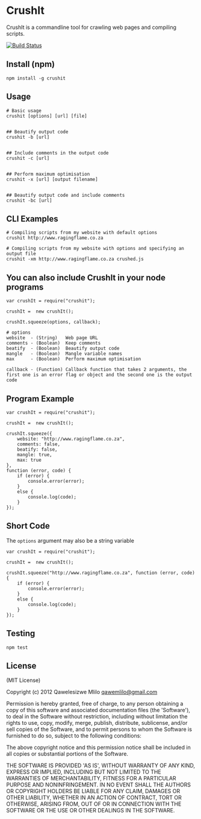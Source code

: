 # CrushIt

CrushIt is a commandline tool for crawling web pages and compiling scripts.

[![Build Status](https://travis-ci.org/qawemlilo/crushit.png)](https://travis-ci.org/qawemlilo/crushit)


## Install (npm)
```
npm install -g crushit
```

## Usage
```
# Basic usage
crushit [options] [url] [file]


## Beautify output code 
crushit -b [url]


## Include comments in the output code
crushit -c [url]


## Perform maximum optimisation
crushit -x [url] [output filename]


## Beautify output code and include comments
crushit -bc [url]
```

## CLI Examples
```
# Compiling scripts from my website with default options
crushit http://www.ragingflame.co.za

# Compiling scripts from my website with options and specifying an output file
crushit -xm http://www.ragingflame.co.za crushed.js
```

## You can also include CrushIt in your node programs
```
var crushIt = require("crushit");

crushIt =  new crushIt();

crushIt.squeeze(options, callback);

# options
website  - (String)   Web page URL
comments - (Boolean)  Keep comments
beatify  - (Boolean)  Beautify output code
mangle   - (Boolean)  Mangle variable names
max      - (Boolean)  Perform maximum optimisation

callback - (Function) Callback function that takes 2 arguments, the first one is an error flag or object and the second one is the output code
```


## Program Example
```
var crushIt = require("crushit");

crushIt =  new crushIt();

crushIt.squeeze({
    website: "http://www.ragingflame.co.za",
    comments: false,
    beatify: false,
    mangle: true,
    max: true
}, 
function (error, code) {
    if (error) {
        console.error(error);   
    }
    else {
        console.log(code);
    }
});
```


## Short Code

The `options` argument may also be a string variable
```
var crushIt = require("crushit");

crushIt =  new crushIt();

crushIt.squeeze("http://www.ragingflame.co.za", function (error, code) {
    if (error) {
        console.error(error);   
    }
    else {
        console.log(code);
    }
});
```


## Testing

```
npm test
```



## License

(MIT License)

Copyright (c) 2012 Qawelesizwe Mlilo <qawemlilo@gmail.com>

Permission is hereby granted, free of charge, to any person obtaining a copy of this software and associated documentation files (the 'Software'), to deal in the Software without restriction, including without limitation the rights to use, copy, modify, merge, publish, distribute, sublicense, and/or sell copies of the Software, and to permit persons to whom the Software is furnished to do so, subject to the following conditions:

The above copyright notice and this permission notice shall be included in all copies or substantial portions of the Software.

THE SOFTWARE IS PROVIDED 'AS IS', WITHOUT WARRANTY OF ANY KIND, EXPRESS OR IMPLIED, INCLUDING BUT NOT LIMITED TO THE WARRANTIES OF MERCHANTABILITY, FITNESS FOR A PARTICULAR PURPOSE AND NONINFRINGEMENT. IN NO EVENT SHALL THE AUTHORS OR COPYRIGHT HOLDERS BE LIABLE FOR ANY CLAIM, DAMAGES OR OTHER LIABILITY, WHETHER IN AN ACTION OF CONTRACT, TORT OR OTHERWISE, ARISING FROM, OUT OF OR IN CONNECTION WITH THE SOFTWARE OR THE USE OR OTHER DEALINGS IN THE SOFTWARE.